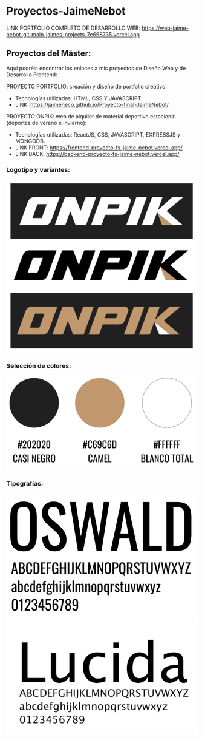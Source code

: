# Proyectos-JaimeNebot
LINK PORTFOLIO COMPLETO DE DESARROLLO WEB: https://web-jaime-nebot-git-main-jaimes-projects-7e668735.vercel.app 

## Proyectos del Máster:
Aquí podréis encontrar los enlaces a mis proyectos de Diseño Web y de Desarrollo Frontend:

PROYECTO PORTFOLIO: creación y diseño de portfolio creativo:
- Tecnologías utilizadas: HTML, CSS Y JAVASCRIPT.
- LINK: https://jaimeneco.github.io/Proyecto-final-JaimeNebot/ 

PROYECTO ONPIK: web de alquiler de material deportivo estacional (deportes de verano e invierno):
- Tecnologías utilizadas: ReactJS, CSS, JAVASCRIPT, EXPRESSJS y MONGODB.
- LINK FRONT: https://frontend-proyecto-fs-jaime-nebot.vercel.app/
- LINK BACK: https://backend-proyecto-fs-jaime-nebot.vercel.app/
 
### Logotipo y variantes:
![Logotipos](logos.png)

### Selección de colores:
![Colores](color.png)

### Tipografías:
![Oswald](oswald-tipo.png)
![Lucida](lucida-tipo.png)

